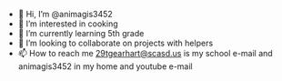 - 👋 Hi, I’m @animagis3452
- 👀 I’m interested in cooking
- 🌱 I’m currently learning 5th grade
- 💞️ I’m looking to collaborate on projects with helpers
- 📫 How to reach me 29tgearhart@scasd.us is my school e-mail and animagis3452 in my home and youtube e-mail

<!---
animagis3452/animagis3452 is a ✨ special ✨ repository because its `README.md` (this file) appears on your GitHub profile.
You can click the Preview link to take a look at your changes.
--->
